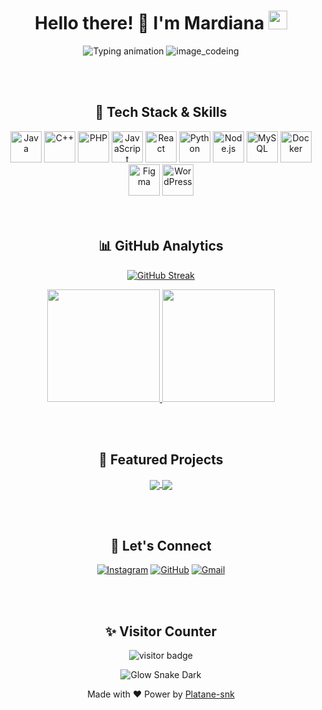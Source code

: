 <h1 align="center">Hello there! 👋 I'm Mardiana <img src="https://media.giphy.com/media/hvRJCLFzcasrR4ia7z/giphy.gif" width="30px"></h1>

<div align="center">
<img src="https://readme-typing-svg.demolab.com?font=Fira+Code&size=25&pause=1000&color=00C4FF&center=true&vCenter=true&width=435&lines=Coding+With+Coffee;Debugging+Like+a+Pro;Bugs+Are+Just+Features;Pushing+Code+Not+Panic" alt="Typing animation" />

  <img src="https://user-images.githubusercontent.com/74038190/225813708-98b745f2-7d22-48cf-9150-083f1b00d6c9.gif" alt="image_codeing"/>
</div>

<br><br>

<h2 align="center">🚀 Tech Stack & Skills</h2>
<div align="center">

<div align="center"> 
  <img src="https://cdn-icons-png.flaticon.com/512/226/226777.png" height="50" alt="Java" title="Java"/>
  <img src="https://cdn-icons-png.flaticon.com/512/6132/6132222.png" height="50" alt="C++" title="C++"/>
  <img src="https://cdn-icons-png.flaticon.com/512/919/919830.png" height="50" alt="PHP" title="PHP"/>
  <img src="https://cdn-icons-png.flaticon.com/512/5968/5968292.png" height="50" alt="JavaScript" title="JavaScript"/>
  <img src="https://cdn-icons-png.flaticon.com/512/1126/1126012.png" height="50" alt="React" title="React"/>
  <img src="https://cdn-icons-png.flaticon.com/512/5968/5968350.png" height="50" alt="Python" title="Python"/>
  <img src="https://cdn-icons-png.flaticon.com/512/919/919825.png" height="50" alt="Node.js" title="Node.js"/>
  <img src="https://cdn-icons-png.flaticon.com/512/919/919836.png" height="50" alt="MySQL" title="MySQL"/>
  <img src="https://cdn-icons-png.flaticon.com/512/919/919853.png" height="50" alt="Docker" title="Docker"/>
  <img src="https://cdn-icons-png.flaticon.com/512/5968/5968705.png" height="50" alt="Figma" title="Figma"/>
  <img src="https://cdn-icons-png.flaticon.com/512/174/174881.png" height="50" alt="WordPress" title="WordPress"/>
</div>

</div>
<br><br>

<h2 align="center">📊 GitHub Analytics</h2>

<div align="center">

 [![GitHub Streak](https://streak-stats.demolab.com?user=mardiana36)](https://git.io/streak-stats)
    
</div>

<div align="center">
  <a href="https://github.com/mardiana36">
    <img height="180em" src="https://github-readme-stats.vercel.app/api?username=mardiana36&show_icons=true&theme=radical&include_all_commits=true&count_private=true&bg_color=0d1117&title_color=00C4FF&icon_color=00C4FF&text_color=FFFFFF" />
    <img height="180em" src="https://github-readme-stats.vercel.app/api/top-langs/?username=mardiana36&layout=compact&langs_count=8&theme=radical&bg_color=0d1117&title_color=00C4FF&text_color=FFFFFF" />
  </a>
</div>

<br><br>

<h2 align="center">🌟 Featured Projects</h2>
<div align="center">
  <a href="https://mardiana36.github.io/FreeFlex.github.io">
    <img align="center" src="https://github-readme-stats.vercel.app/api/pin/?username=mardiana36&repo=FreeFlex.github.io&theme=radical&bg_color=0d1117&title_color=00C4FF" />
  </a>
  <a href="https://mardiana36.github.io/tracoid.github.io">
    <img align="center" src="https://github-readme-stats.vercel.app/api/pin/?username=mardiana36&repo=tracoid.github.io&theme=radical&bg_color=0d1117&title_color=00C4FF" />
  </a>
</div>

<br><br>

<h2 align="center">🤝 Let's Connect</h2>
<div align="center">
  
  [![Instagram](https://img.shields.io/badge/Instagram-%23E4405F.svg?style=for-the-badge&logo=Instagram&logoColor=white&animation=spin&labelColor=0d1117)](https://instagram.com/mardiana_036)
  [![GitHub](https://img.shields.io/badge/GitHub-100000?style=for-the-badge&logo=github&logoColor=white&animation=spin&labelColor=0d1117)](https://github.com/mardiana36)
  [![Gmail](https://img.shields.io/badge/Gmail-D14836?style=for-the-badge&logo=gmail&logoColor=white&animation=spin&labelColor=0d1117)](mailto:kelikimardiana@gmail.com)
  
</div>

<br><br>

<h2 align="center">✨ Visitor Counter</h2>
<p align="center">
  <img src="https://visitor-badge.laobi.icu/badge?page_id=mardiana36" alt="visitor badge"/>
</p>


  
<div align="center">
  
![Glow Snake Dark](https://mardiana36.github.io/mardiana36/glow-snake-dark.svg)

</div>
<p align="center">Made with ❤️ Power by <a href="https://github.com/Platane/snk">Platane-snk</a></p>

